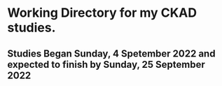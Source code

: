 # Working Directory for my CKAD studies.

## Studies Began Sunday, 4 Spetember 2022 and expected to finish by Sunday, 25 September 2022
